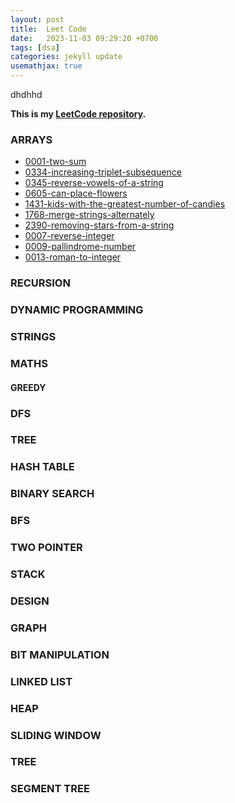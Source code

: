 ```yaml
---
layout: post
title:  Leet Code
date:   2023-11-03 09:29:20 +0700
tags: [dsa]
categories: jekyll update
usemathjax: true
---
```

dhdhhd

**This is my [LeetCode repository](https://github.com/ksamaarora/LeetCode).**


### ARRAYS
- [0001-two-sum](https://github.com/ksamaarora/LeetCode/tree/main/0001-two-sum)
- [0334-increasing-triplet-subsequence](https://github.com/ksamaarora/LeetCode/tree/main/0334-increasing-triplet-subsequence)
- [0345-reverse-vowels-of-a-string](https://github.com/ksamaarora/LeetCode/tree/main/0345-reverse-vowels-of-a-string)
- [0605-can-place-flowers](https://github.com/ksamaarora/LeetCode/tree/main/0605-can-place-flowers)
- [1431-kids-with-the-greatest-number-of-candies](https://github.com/ksamaarora/LeetCode/tree/main/1431-kids-with-the-greatest-number-of-candies)
- [1768-merge-strings-alternately](https://github.com/ksamaarora/LeetCode/tree/main/1768-merge-strings-alternately)
- [2390-removing-stars-from-a-string](https://github.com/ksamaarora/LeetCode/tree/main/2390-removing-stars-from-a-string)
- [0007-reverse-integer](https://github.com/ksamaarora/LeetCode/tree/main/0007-reverse-integer)
- [0009-pallindrome-number](https://github.com/ksamaarora/LeetCode/tree/main/0009-palindrome-number)
- [0013-roman-to-integer](https://github.com/ksamaarora/LeetCode/tree/main/0013-roman-to-integer)

### RECURSION

### DYNAMIC PROGRAMMING

### STRINGS

### MATHS

#### GREEDY

### DFS

### TREE

### HASH TABLE

### BINARY SEARCH

### BFS

### TWO POINTER

### STACK

### DESIGN

### GRAPH

### BIT MANIPULATION

### LINKED LIST

### HEAP

### SLIDING WINDOW

### TREE

### SEGMENT TREE

